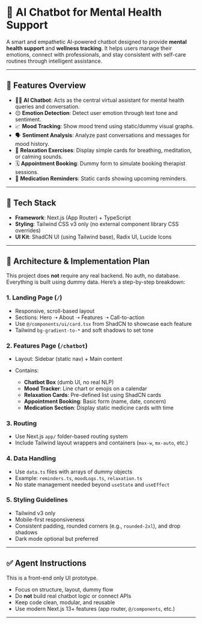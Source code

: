 # 🧠 AI Chatbot for Mental Health Support

A smart and empathetic AI-powered chatbot designed to provide **mental health support** and **wellness tracking**. It helps users manage their emotions, connect with professionals, and stay consistent with self-care routines through intelligent assistance.

---

## 🚀 Features Overview

* 🧑‍⚕️ **AI Chatbot**: Acts as the central virtual assistant for mental health queries and conversation.
* 😔 **Emotion Detection**: Detect user emotion through text tone and sentiment.
* 📈 **Mood Tracking**: Show mood trend using static/dummy visual graphs.
* 🗣️ **Sentiment Analysis**: Analyze past conversations and messages for mood history.
* 🧘 **Relaxation Exercises**: Display simple cards for breathing, meditation, or calming sounds.
* 🗓️ **Appointment Booking**: Dummy form to simulate booking therapist sessions.
* 💊 **Medication Reminders**: Static cards showing upcoming reminders.

---

## 🧪 Tech Stack

* **Framework**: Next.js (App Router) + TypeScript
* **Styling**: Tailwind CSS v3 only (no external component library CSS overrides)
* **UI Kit**: ShadCN UI (using Tailwind base), Radix UI, Lucide Icons

---

## 🧱 Architecture & Implementation Plan

This project does **not** require any real backend. No auth, no database. Everything is built using dummy data. Here’s a step-by-step breakdown:

### 1. **Landing Page (****`/`****)**

* Responsive, scroll-based layout
* Sections: Hero ➝ About ➝ Features ➝ Call-to-action
* Use `@/components/ui/card.tsx` from ShadCN to showcase each feature
* Tailwind `bg-gradient-to-*` and soft shadows to set tone

### 2. **Features Page (****`/chatbot`****)**

* Layout: Sidebar (static nav) + Main content
* Contains:

  * **Chatbot Box** (dumb UI, no real NLP)
  * **Mood Tracker**: Line chart or emojis on a calendar
  * **Relaxation Cards**: Pre-defined list using ShadCN cards
  * **Appointment Booking**: Basic form (name, date, concern)
  * **Medication Section**: Display static medicine cards with time

### 3. **Routing**

* Use Next.js `app/` folder-based routing system
* Include Tailwind layout wrappers and containers (`max-w`, `mx-auto`, etc.)

### 4. **Data Handling**

* Use `data.ts` files with arrays of dummy objects
* Example: `reminders.ts`, `moodLogs.ts`, `relaxation.ts`
* No state management needed beyond `useState` and `useEffect`

### 5. **Styling Guidelines**

* Tailwind v3 only
* Mobile-first responsiveness
* Consistent padding, rounded corners (e.g., `rounded-2xl`), and drop shadows
* Dark mode optional but preferred

---

## ✅ Agent Instructions

This is a front-end only UI prototype.

* Focus on structure, layout, dummy flow
* Do **not** build real chatbot logic or connect APIs
* Keep code clean, modular, and reusable
* Use modern Next.js 13+ features (app router, `@/components`, etc.)

---

##
